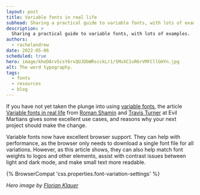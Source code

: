```yaml
---
layout: post
title: Variable fonts in real life
subhead: Sharing a practical guide to variable fonts, with lots of examples.
description: >
  Sharing a practical guide to variable fonts, with lots of examples.
authors:
  - rachelandrew
date: 2022-05-06
scheduled: true
hero: image/kheDArv5csY6rvQUJDbWRscckLr1/SMvXC1vR6rVMFCllGHYn.jpg
alt: The word typography.
tags:
  - fonts
  - resources
  - blog
---
```


If you have not yet taken the plunge into using [variable fonts](/variable-fonts/), the article [Variable fonts in real life](https://evilmartians.com/chronicles/variable-fonts-in-real-life-how-to-use-and-love-them) from [Roman Shamin](https://twitter.com/romanshamin_en) and [Travis Turner](https://twitter.com/_Travis_Turner) at Evil Martians gives some excellent use cases, 
and reasons why your next project should make the change.

Variable fonts now have excellent browser support. They can help with performance, as the browser only needs to download a single font file for all variations. 
However, as this article shows, they can also help match font weights to logos and other elements, assist with contrast issues between light and dark mode, and make small text more readable.

{% BrowserCompat 'css.properties.font-variation-settings' %}

_Hero image by [Florian Klauer](https://unsplash.com/@florianklauer)_
